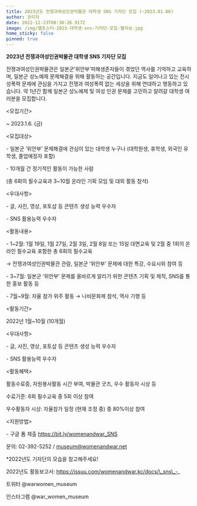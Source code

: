 ```yaml
---
title: 2023년도 전쟁과여성인권박물관 대학생 SNS 기자단 모집 (~2023.01.06)
author: 관리자
date: 2022-12-23T00:30:26.917Z
image: /img/웹포스터-2023-대학생-sns-기자단-모집-웹자보.jpg
home_sticky: false
pinned: true
---
```

**2023년 전쟁과여성인권박물관 대학생 SNS 기자단 모집**

전쟁과여성인권박물관은 일본군’위안부’피해생존자들이 겪었던 역사를 기억하고 교육하며, 일본군 성노예제 문제해결을 위해 활동하는 공간입니다. 지금도 일어나고 있는 전시성폭력 문제에 관심을 가지고 전쟁과 여성폭력 없는 세상을 위해 연대하고 행동하고 있습니다. 약 1년간 함께 일본군 성노예제 및 여성 인권 문제를 고민하고 알려갈 대학생 여러분을 모집합니다.

<모집기간>

~ 2023.1.6. (금)

<모집대상>

\- 일본군 ‘위안부’ 문제해결에 관심이 있는 대학생 누구나 (대학원생, 휴학생, 외국인 유학생, 졸업예정자 포함)

\- 10개월 간 정기적인 활동이 가능한 사람

(총 6회의 필수교육과 3~10월 온라인 기획 모임 및 대외 활동 참석)

<우대사항>

\- 글, 사진, 영상, 포토샵 등 콘텐츠 생성 능력 우수자

\- SNS 활용능력 우수자

<활동내용>

\- 1~2월: 1월 19일, 1월 27일, 2월 3일, 2월 8일 또는 15일 대면교육 및 2월 중 1회의 온라인 필수교육 포함한 총 6회의 필수교육

→ 전쟁과여성인권박물관 관람, 일본군 ‘위안부’ 문제에 대한 특강, 수요시위 참여 등

\- 3~7월: 일본군 ‘위안부’ 문제를 올바르게 알리기 위한 콘텐츠 기획 및 제작, SNS를 통한 홍보 활동 등

\- 7월~9월: 자율 참가 위주 활동 → 나비문화제 참석, 역사 기행 등

<활동기간>

2022년 1월~10월 (10개월)

<우대사항>

\- 글, 사진, 영상, 포토샵 등 콘텐츠 생성 능력 우수자

\- SNS 활용능력 우수자

<활동혜택>

활동수료증, 자원봉사활동 시간 부여, 박물관 굿즈, 우수 활동자 시상 등

수료기준: 6회 필수교육 중 5회 이상 참여

우수활동자 시상: 자율참가 일정 (현재 조정 중) 중 80%이상 참여

<지원방법>

\- 구글 폼 제출 https://bit.ly/womenandwar_SNS

문의: 02-392-5252 / museum@womenandwar.net

\*2022년도 기자단의 모습을 참고해주세요!

2022년도 활동보고서: https://issuu.com/womenandwar.kc/docs/\_sns\_-_

트위터 @warwomen_museum

인스타그램 @war_women_museum
